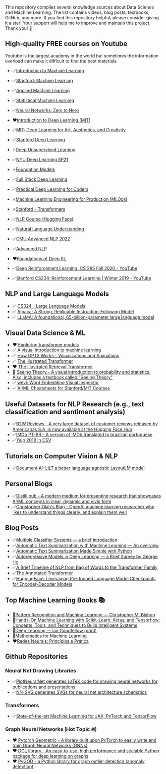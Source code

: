 This repository compiles several knowledge sources about Data Science and Machine Learning. The list contains videos, blog posts, textbooks, GitHub, and more. If you find this repository helpful, please consider giving it a star! Your support will help me to improve and maintain this project. Thank you! 🌟

## High-quality FREE courses on Youtube

Youtube is the largest academy in the world but sometimes the information overload can make it difficult to find the best materials. 

* ✅[Introduction to Machine Learning](https://www.youtube.com/playlist?list=PL05umP7R6ij35ShKLDqccJSDntugY4FQT)
* ✅[Stanford: Machine Learning](https://www.youtube.com/playlist?list=PLoROMvodv4rMiGQp3WXShtMGgzqpfVfbU)
* ✅[Applied Machine Learning](https://www.youtube.com/playlist?list=PL2UML_KCiC0UlY7iCQDSiGDMovaupqc83)
* ✅[Statistical Machine Learning](https://www.youtube.com/playlist?list=PL05umP7R6ij2XCvrRzLokX6EoHWaGA2cC)
* ✅[Neural Networks: Zero to Hero](https://www.youtube.com/playlist?list=PLAqhIrjkxbuWI23v9cThsA9GvCAUhRvKZ)

* ❤️[Introduction to Deep Learning (MIT)](https://www.youtube.com/playlist?list=PLtBw6njQRU-rwp5__7C0oIVt26ZgjG9NI)
* ✅[MIT: Deep Learning for Art, Aesthetics, and Creativity](https://www.youtube.com/playlist?list=PLCpMvp7ftsnIbNwRnQJbDNRqO6qiN3EyH)
* ✅[Stanford Deep Learning](https://www.youtube.com/playlist?list=PLoROMvodv4rOABXSygHTsbvUz4G_YQhOb)
* 🔥[Deep Unsupervised Learning](https://www.youtube.com/playlist?list=PLwRJQ4m4UJjPiJP3691u-qWwPGVKzSlNP)
* ✅[NYU Deep Learning SP21](https://www.youtube.com/playlist?list=PLLHTzKZzVU9e6xUfG10TkTWApKSZCzuBI)
* 🔥[Foundation Models](https://www.youtube.com/playlist?list=PL9t0xVFP90GD8hox0KipBkJcLX_C3ja67)
* ✅[Full Stack Deep Learning](https://www.youtube.com/playlist?list=PL1T8fO7ArWlcWg04OgNiJy91PywMKT2lv)
* ✅[Practical Deep Learning for Coders](https://www.youtube.com/playlist?list=PLfYUBJiXbdtSvpQjSnJJ_PmDQB_VyT5iU)
* 🔥[Machine Learning Engineering for Production (MLOps)](https://www.youtube.com/playlist?list=PLkDaE6sCZn6GMoA0wbpJLi3t34Gd8l0aK)
* 🔥[Stanford - Transformers](https://www.youtube.com/playlist?list=PLoROMvodv4rNiJRchCzutFw5ItR_Z27CM)
* ✅[NLP Course (Hugging Face)](https://www.youtube.com/playlist?list=PLo2EIpI_JMQvWfQndUesu0nPBAtZ9gP1o)
* ✅[Natural Language Understanding](https://www.youtube.com/playlist?list=PLoROMvodv4rPt5D0zs3YhbWSZA8Q_DyiJ)
* ✅[CMU Advanced NLP 2022](https://www.youtube.com/playlist?list=PL8PYTP1V4I8D0UkqW2fEhgLrnlDW9QK7z)
* ✅[Advanced NLP](https://www.youtube.com/playlist?list=PLWnsVgP6CzadmQX6qevbar3_vDBioWHJL)
* ❤️[Foundations of Deep RL](https://www.youtube.com/playlist?list=PLwRJQ4m4UJjNymuBM9RdmB3Z9N5-0IlY0)
* ✅[Deep Reinforcement Learning: CS 285 Fall 2020 - YouTube](https://www.youtube.com/playlist?list=PL_iWQOsE6TfURIIhCrlt-wj9ByIVpbfGc)
* ✅[Stanford CS234: Reinforcement Learning | Winter 2019 - YouTube](https://www.youtube.com/playlist?list=PLoROMvodv4rOSOPzutgyCTapiGlY2Nd8u)

## NLP and Large Language Models
* ✅ [CS324 - Large Language Models](https://stanford-cs324.github.io/winter2022/)
* ✅ [Alpaca: A Strong, Replicable Instruction-Following Model](https://crfm.stanford.edu/2023/03/13/alpaca.html)
* ✅ [LLaMA: A foundational, 65-billion-parameter large language model](https://ai.facebook.com/blog/large-language-model-llama-meta-ai/)

## Visual Data Science & ML
* ❤️ [Exploring transformer models](https://poloclub.github.io/dodrio/)
* ✅ [A visual introduction to machine learning](http://www.r2d3.us/)
* ✅ [How GPT3 Works - Visualizations and Animations](https://jalammar.github.io/how-gpt3-works-visualizations-animations/)
* ✅ [The illustrated Transformer](http://jalammar.github.io/illustrated-transformer/)
* ❤️ [The Illustrated Retrieval Transformer](https://jalammar.github.io/illustrated-retrieval-transformer/)
* 📌 [Seeing Theory - A visual introduction to probability and statistics. Also, includes a textbook called "Seeing Theory"](https://seeing-theory.brown.edu/)
* ✅ [wevi: Word Embedding Visual Inspector](https://ronxin.github.io/wevi/)
* ✅ [AI/ML Cheatsheets for Stanford/MIT Courses](https://stanford.edu/~shervine/)

## Useful Datasets for NLP Research (e.g., text classification and sentiment analysis)

* ✅[B2W Reviews - A very large dataset of customer reviews released by Americanas S.A. is now available at the Hugging Face Hub](https://huggingface.co/datasets/ruanchaves/b2w-reviews01)
* ✅[IMDb PT-BR - A version of IMDb translated to brazilian portuguese](https://www.kaggle.com/datasets/luisfredgs/imdb-ptbr)
* ✅[Yelp 2018 in CSV](https://www.kaggle.com/datasets/luisfredgs/yelp-reviews-csv)

## Tutorials on Computer Vision & NLP
* ✅[Document AI: LiLT a better language agnostic LayoutLM model](https://www.philschmid.de/fine-tuning-lilt)

## Personal Blogs
* ✅[Distill.pub - A modern medium for presenting research that showcases AI/ML concepts in clear, dynamic and vivid form](https://distill.pub/)
* ✅[Christopher Olah's Blog - OpenAI machine learning researcher who likes to understand things clearly, and explain them well](http://colah.github.io/)

## Blog Posts
* ✅[Multiple Classifier Systems — a brief introduction](https://medium.com/luisfredgs/multiple-classifier-systems-a-brief-introduction-71238d9c794f)
* ✅[Automatic Text Summarization with Machine Learning — An overview](https://medium.com/luisfredgs/automatic-text-summarization-with-machine-learning-an-overview-68ded5717a25)
* ✅[Automatic Text Summarization Made Simple with Python](https://medium.com/luisfredgs/automatic-text-summarization-made-simple-with-python-f9c3c645e34a)
* ✅[Autoregressive Models in Deep Learning — a Brief Survey by George Ho](https://www.georgeho.org/deep-autoregressive-models/)
* ✅[A Brief Timeline of NLP from Bag of Words to the Transformer Family](https://medium.com/nlplanet/a-brief-timeline-of-nlp-from-bag-of-words-to-the-transformer-family-7caad8bbba56)
* ✅[The Annotated Transformer](http://nlp.seas.harvard.edu/2018/04/03/attention.html)
* ✅[HuggingFace: Leveraging Pre-trained Language Model Checkpoints for Encoder-Decoder Models](https://huggingface.co/blog/warm-starting-encoder-decoder)

## Top Machine Learning Books 📚
* 📘[Pattern Recognition and Machine Learning — Christopher M. Bishop](http://amzn.to/2Dtjedd)
* 📙[Hands-On Machine Learning with Scikit-Learn, Keras, and Tensorflow: Concepts, Tools, and Techniques to Build Intelligent Systems](https://amzn.to/3mmVDDu)
* 📗[Deep Learning — Ian Goodfellow (print)](http://amzn.to/2DKUfjd)
* 📕[Mathematics for Machine Learning](https://amzn.to/3KnT6AN)
* ❤️[Redes Neurais: Princípios e Prática ](https://amzn.to/3nZpq5x)

## Github Repositories
### Neural Net Drawing Libraries
* ✅[PlotNeuralNet generates LaTeX code for drawing neural networks for publications and presentations](https://github.com/HarisIqbal88/PlotNeuralNet/)
* ✅[NN-SVG generates SVGs for neural net architecture schematics](https://alexlenail.me/NN-SVG/index.html)
### Transformers
* ✅[State-of-the-art Machine Learning for JAX, PyTorch and TensorFlow](https://github.com/huggingface/transformers)
### Graph Neural Networks (Hot Topic 🔥)
* ❤️ [Pytorch Geometric - A library built upon PyTorch to easily write and train Graph Neural Networks (GNNs)](https://github.com/pyg-team/pytorch_geometric)
* ❤️ [DGL library - An easy-to-use, high performance and scalable Python package for deep learning on graphs](https://github.com/dmlc/dgl)
* ❤️ [PyGOD - a Python library for graph outlier detection (anomaly detection)](https://github.com/pygod-team/pygod)
